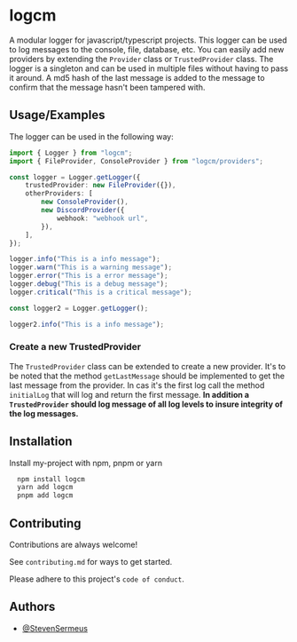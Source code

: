 # logcm

A modular logger for javascript/typescript projects. This logger can be used to log messages to the console, file, database, etc. You can easily add new providers by extending the `Provider` class or `TrustedProvider` class. The logger is a singleton and can be used in multiple files without having to pass it around. A md5 hash of the last message is added to the message to confirm that the message hasn't been tampered with.

## Usage/Examples

The logger can be used in the following way:

```ts
import { Logger } from "logcm";
import { FileProvider, ConsoleProvider } from "logcm/providers";

const logger = Logger.getLogger({
	trustedProvider: new FileProvider({}),
	otherProviders: [
		new ConsoleProvider(),
		new DiscordProvider({
			webhook: "webhook url",
		}),
	],
});

logger.info("This is a info message");
logger.warn("This is a warning message");
logger.error("This is a error message");
logger.debug("This is a debug message");
logger.critical("This is a critical message");

const logger2 = Logger.getLogger();

logger2.info("This is a info message");
```

### Create a new TrustedProvider

The `TrustedProvider` class can be extended to create a new provider. It's to be noted that the method `getLastMessage` should be implemented to get the last message from the provider. In cas it's the first log call the method `initialLog` that will log and return the first message. **In addition a `TrustedProvider` should log message of all log levels to insure integrity of the log messages.**

## Installation

Install my-project with npm, pnpm or yarn

```bash
  npm install logcm
  yarn add logcm
  pnpm add logcm
```

## Contributing

Contributions are always welcome!

See `contributing.md` for ways to get started.

Please adhere to this project's `code of conduct`.

## Authors

- [@StevenSermeus](https://github.com/StevenSermeus)
